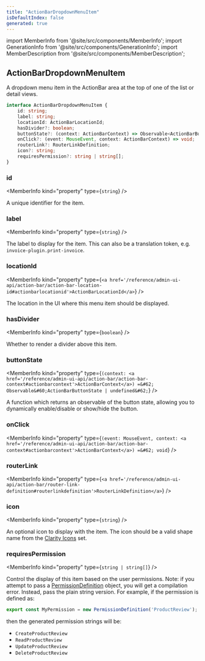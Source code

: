 ```yaml
---
title: "ActionBarDropdownMenuItem"
isDefaultIndex: false
generated: true
---
```

<!-- This file was generated from the Vendure source. Do not modify. Instead, re-run the "docs:build" script -->
import MemberInfo from '@site/src/components/MemberInfo';
import GenerationInfo from '@site/src/components/GenerationInfo';
import MemberDescription from '@site/src/components/MemberDescription';


## ActionBarDropdownMenuItem

<GenerationInfo sourceFile="packages/admin-ui/src/lib/core/src/providers/nav-builder/nav-builder-types.ts" sourceLine="227" packageName="@bb-vendure/admin-ui" since="2.2.0" />

A dropdown menu item in the ActionBar area at the top of one of the list or detail views.

```ts title="Signature"
interface ActionBarDropdownMenuItem {
    id: string;
    label: string;
    locationId: ActionBarLocationId;
    hasDivider?: boolean;
    buttonState?: (context: ActionBarContext) => Observable<ActionBarButtonState | undefined>;
    onClick?: (event: MouseEvent, context: ActionBarContext) => void;
    routerLink?: RouterLinkDefinition;
    icon?: string;
    requiresPermission?: string | string[];
}
```

<div className="members-wrapper">

### id

<MemberInfo kind="property" type={`string`}   />

A unique identifier for the item.
### label

<MemberInfo kind="property" type={`string`}   />

The label to display for the item. This can also be a translation token,
e.g. `invoice-plugin.print-invoice`.
### locationId

<MemberInfo kind="property" type={`<a href='/reference/admin-ui-api/action-bar/action-bar-location-id#actionbarlocationid'>ActionBarLocationId</a>`}   />

The location in the UI where this menu item should be displayed.
### hasDivider

<MemberInfo kind="property" type={`boolean`}   />

Whether to render a divider above this item.
### buttonState

<MemberInfo kind="property" type={`(context: <a href='/reference/admin-ui-api/action-bar/action-bar-context#actionbarcontext'>ActionBarContext</a>) =&#62; Observable&#60;ActionBarButtonState | undefined&#62;`}   />

A function which returns an observable of the button state, allowing you to
dynamically enable/disable or show/hide the button.
### onClick

<MemberInfo kind="property" type={`(event: MouseEvent, context: <a href='/reference/admin-ui-api/action-bar/action-bar-context#actionbarcontext'>ActionBarContext</a>) =&#62; void`}   />


### routerLink

<MemberInfo kind="property" type={`<a href='/reference/admin-ui-api/action-bar/router-link-definition#routerlinkdefinition'>RouterLinkDefinition</a>`}   />


### icon

<MemberInfo kind="property" type={`string`}   />

An optional icon to display with the item. The icon
should be a valid shape name from the [Clarity Icons](https://core.clarity.design/foundation/icons/shapes/)
set.
### requiresPermission

<MemberInfo kind="property" type={`string | string[]`}   />

Control the display of this item based on the user permissions. Note: if you attempt to pass a
<a href='/reference/typescript-api/auth/permission-definition#permissiondefinition'>PermissionDefinition</a> object, you will get a compilation error. Instead, pass the plain
string version. For example, if the permission is defined as:

```ts
export const MyPermission = new PermissionDefinition('ProductReview');
```
then the generated permission strings will be:

- `CreateProductReview`
- `ReadProductReview`
- `UpdateProductReview`
- `DeleteProductReview`


</div>
